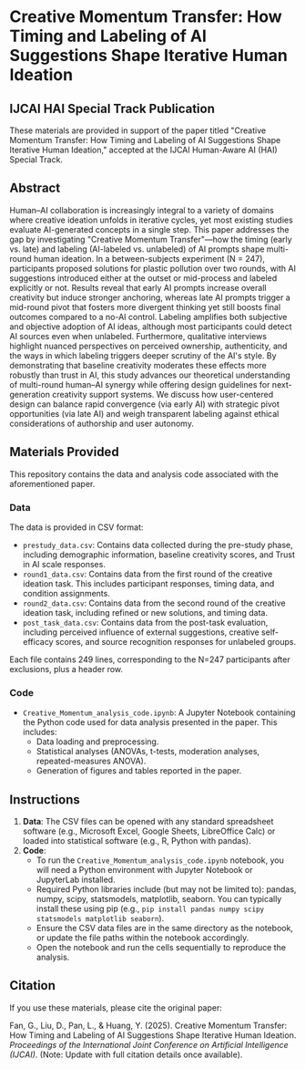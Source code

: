 # Creative Momentum Transfer: How Timing and Labeling of AI Suggestions Shape Iterative Human Ideation

## IJCAI HAI Special Track Publication

These materials are provided in support of the paper titled "Creative Momentum Transfer: How Timing and Labeling of AI Suggestions Shape Iterative Human Ideation," accepted at the IJCAI Human-Aware AI (HAI) Special Track.

## Abstract

Human–AI collaboration is increasingly integral to a variety of domains where creative ideation unfolds in iterative cycles, yet most existing studies evaluate AI-generated concepts in a single step. This paper addresses the gap by investigating "Creative Momentum Transfer"—how the timing (early vs. late) and labeling (AI-labeled vs. unlabeled) of AI prompts shape multi-round human ideation. In a between-subjects experiment (N = 247), participants proposed solutions for plastic pollution over two rounds, with AI suggestions introduced either at the outset or mid-process and labeled explicitly or not. Results reveal that early AI prompts increase overall creativity but induce stronger anchoring, whereas late AI prompts trigger a mid-round pivot that fosters more divergent thinking yet still boosts final outcomes compared to a no-AI control. Labeling amplifies both subjective and objective adoption of AI ideas, although most participants could detect AI sources even when unlabeled. Furthermore, qualitative interviews highlight nuanced perspectives on perceived ownership, authenticity, and the ways in which labeling triggers deeper scrutiny of the AI's style. By demonstrating that baseline creativity moderates these effects more robustly than trust in AI, this study advances our theoretical understanding of multi-round human–AI synergy while offering design guidelines for next-generation creativity support systems. We discuss how user-centered design can balance rapid convergence (via early AI) with strategic pivot opportunities (via late AI) and weigh transparent labeling against ethical considerations of authorship and user autonomy.

## Materials Provided

This repository contains the data and analysis code associated with the aforementioned paper.

### Data

The data is provided in CSV format:

*   `prestudy_data.csv`: Contains data collected during the pre-study phase, including demographic information, baseline creativity scores, and Trust in AI scale responses.
*   `round1_data.csv`: Contains data from the first round of the creative ideation task. This includes participant responses, timing data, and condition assignments.
*   `round2_data.csv`: Contains data from the second round of the creative ideation task, including refined or new solutions, and timing data.
*   `post_task_data.csv`: Contains data from the post-task evaluation, including perceived influence of external suggestions, creative self-efficacy scores, and source recognition responses for unlabeled groups.

Each file contains 249 lines, corresponding to the N=247 participants after exclusions, plus a header row.

### Code

*   `Creative_Momentum_analysis_code.ipynb`: A Jupyter Notebook containing the Python code used for data analysis presented in the paper. This includes:
    *   Data loading and preprocessing.
    *   Statistical analyses (ANOVAs, t-tests, moderation analyses, repeated-measures ANOVA).
    *   Generation of figures and tables reported in the paper.

## Instructions

1.  **Data**: The CSV files can be opened with any standard spreadsheet software (e.g., Microsoft Excel, Google Sheets, LibreOffice Calc) or loaded into statistical software (e.g., R, Python with pandas).
2.  **Code**:
    *   To run the `Creative_Momentum_analysis_code.ipynb` notebook, you will need a Python environment with Jupyter Notebook or JupyterLab installed.
    *   Required Python libraries include (but may not be limited to): pandas, numpy, scipy, statsmodels, matplotlib, seaborn. You can typically install these using pip (e.g., `pip install pandas numpy scipy statsmodels matplotlib seaborn`).
    *   Ensure the CSV data files are in the same directory as the notebook, or update the file paths within the notebook accordingly.
    *   Open the notebook and run the cells sequentially to reproduce the analysis.

## Citation

If you use these materials, please cite the original paper:

Fan, G., Liu, D., Pan, L., & Huang, Y. (2025). Creative Momentum Transfer: How Timing and Labeling of AI Suggestions Shape Iterative Human Ideation. *Proceedings of the International Joint Conference on Artificial Intelligence (IJCAI)*. (Note: Update with full citation details once available).
